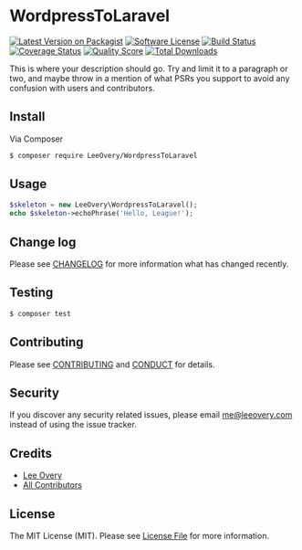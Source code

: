 # WordpressToLaravel

[![Latest Version on Packagist][ico-version]][link-packagist]
[![Software License][ico-license]](LICENSE.md)
[![Build Status][ico-travis]][link-travis]
[![Coverage Status][ico-scrutinizer]][link-scrutinizer]
[![Quality Score][ico-code-quality]][link-code-quality]
[![Total Downloads][ico-downloads]][link-downloads]

This is where your description should go. Try and limit it to a paragraph or two, and maybe throw in a mention of what
PSRs you support to avoid any confusion with users and contributors.

## Install

Via Composer

``` bash
$ composer require LeeOvery/WordpressToLaravel
```

## Usage

``` php
$skeleton = new LeeOvery\WordpressToLaravel();
echo $skeleton->echoPhrase('Hello, League!');
```

## Change log

Please see [CHANGELOG](CHANGELOG.md) for more information what has changed recently.

## Testing

``` bash
$ composer test
```

## Contributing

Please see [CONTRIBUTING](CONTRIBUTING.md) and [CONDUCT](CONDUCT.md) for details.

## Security

If you discover any security related issues, please email me@leeovery.com instead of using the issue tracker.

## Credits

- [Lee Overy][link-author]
- [All Contributors][link-contributors]

## License

The MIT License (MIT). Please see [License File](LICENSE.md) for more information.

[ico-version]: https://img.shields.io/packagist/v/LeeOvery/WordpressToLaravel.svg?style=flat-square
[ico-license]: https://img.shields.io/badge/license-MIT-brightgreen.svg?style=flat-square
[ico-travis]: https://img.shields.io/travis/LeeOvery/WordpressToLaravel/master.svg?style=flat-square
[ico-scrutinizer]: https://img.shields.io/scrutinizer/coverage/g/LeeOvery/WordpressToLaravel.svg?style=flat-square
[ico-code-quality]: https://img.shields.io/scrutinizer/g/LeeOvery/WordpressToLaravel.svg?style=flat-square
[ico-downloads]: https://img.shields.io/packagist/dt/LeeOvery/WordpressToLaravel.svg?style=flat-square

[link-packagist]: https://packagist.org/packages/LeeOvery/WordpressToLaravel
[link-travis]: https://travis-ci.org/LeeOvery/WordpressToLaravel
[link-scrutinizer]: https://scrutinizer-ci.com/g/LeeOvery/WordpressToLaravel/code-structure
[link-code-quality]: https://scrutinizer-ci.com/g/LeeOvery/WordpressToLaravel
[link-downloads]: https://packagist.org/packages/LeeOvery/WordpressToLaravel
[link-author]: https://github.com/leeovery
[link-contributors]: ../../contributors
